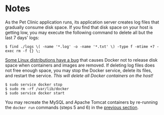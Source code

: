 Notes
=====

As the Pet Clinic application runs, its application server creates log files that gradually consume disk space. If you find that disk space on your host is getting low, you may execute the following command to delete all but the last 7 days' logs: 

    $ find ./logs \( -name '*.log' -o -name '*.txt' \) -type f -mtime +7 -exec rm -f {} \;

[Some Linux distributions have a bug](https://github.com/moby/moby/issues/3182#issuecomment-256532928) that causes Docker not to release disk space when containers and images are removed. If deleting log files does not free enough space, you may stop the Docker service, delete its files, and restart the service. _This will delete all Docker containers on the host!_ 

    $ sudo service docker stop
    $ sudo rm -rf /var/lib/docker
    $ sudo service docker start

You may recreate the MySQL and Apache Tomcat containers by re-running the `docker run` commands (steps 5 and 6) in the [previous section](/deploying-petclinic/).